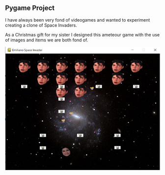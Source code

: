 ## Pygame Project

I have always been very fond of videogames and wanted to experiment creating a clone of Space Invaders.

As a Christmas gift for my sister I designed this ameteour game with the use of images and items we are both fond of. 

![alt text](https://github.com/emilianopp/pygame/blob/main/demo.png?raw=true)
